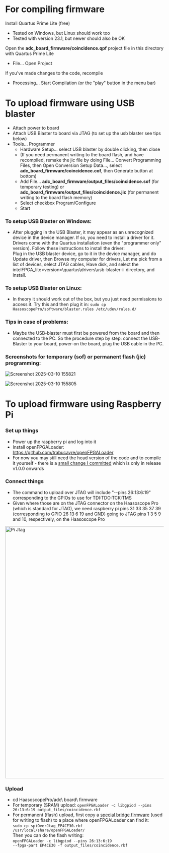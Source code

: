 # For compiling firmware

Install Quartus Prime Lite (free)
 - Tested on Windows, but Linux should work too
 - Tested with version 23.1, but newer should also be OK

Open the **adc_board_firmware/coincidence.qpf** project file in this directory with Quartus Prime Lite
 - File... Open Project

If you've made changes to the code, recompile
 - Processing... Start Compilation (or the "play" button in the menu bar)

# To upload firmware using USB blaster

 - Attach power to board
 - Attach USB Blaster to board via JTAG (to set up the usb blaster see tips below)
 - Tools... Programmer
   - Hardware Setup... select USB blaster by double clicking, then close
   - (If you need permanent writing to the board flash, and have recompiled, remake the jic file by doing File... Convert Programming Files, then Open Conversion Setup Data..., select **adc_board_firmware/coincidence.cof**, then Generate button at bottom)
   - Add File... **adc_board_firmware/output_files/coincidence.sof** (for temporary testing) or **adc_board_firmware/output_files/coincidence.jic** (for permanent writing to the board flash memory)
   - Select checkbox Program/Configure
   - Start

### To setup USB Blaster on Windows:
 - After plugging in the USB Blaster, it may appear as an unrecognized device in the device manager. If so, you need to install a driver for it. Drivers come with the Quartus installation (even the "programmer only" version). Follow these instructions to install the driver:<br>
Plug in the USB blaster device, go to it in the device manager, and do Update driver, then Browse my computer for drivers, Let me pick from a list of devices, select JTAG cables, Have disk, and select the intelFPGA_lite\<version>\quartus\drivers\usb-blaster-ii directory, and install.

### To setup USB Blaster on Linux:
 - In theory it should work out of the box, but you just need permissions to access it. Try this and then plug it in: <code>sudo cp HaasoscopePro/software/blaster.rules /etc/udev/rules.d/</code>

### Tips in case of problems:
 - Maybe the USB-blaster must first be powered from the board and then connected to the PC. So the procedure step by step: connect the USB-Blaster to your board, power-on the board, plug the USB cable in the PC.

### Screenshots for temporary (sof) or permanent flash (jic) programming:

![Screenshot 2025-03-10 155821](https://github.com/user-attachments/assets/a48c5c72-e71a-4d7f-8bfe-ed48cdbfaf09)

![Screenshot 2025-03-10 155805](https://github.com/user-attachments/assets/000f7881-6075-42fd-b315-97af277fd60a)

# To upload firmware using Raspberry Pi

### Set up things

 - Power up the raspberry pi and log into it
 - Install openFPGALoader: https://github.com/trabucayre/openFPGALoader
 - For now you may still need the head version of the code and to compile it yourself - there is a [small change I committed](https://github.com/trabucayre/openFPGALoader/pull/584) which is only in release v1.0.0 onwards

### Connect things

 - The command to upload over JTAG will include "--pins 26:13:6:19" corresponding to the GPIOs to use for TDI:TDO:TCK:TMS
 - Given where those are on the JTAG connector on the Haasoscope Pro (which is standard for JTAG), we need raspberry pi pins 31 33 35 37 39 (corresponding to GPIO 26 13 6 19 and GND) going to JTAG pins 1 3 5 9 and 10, respectively, on the Haasoscope Pro

<img width="1110" height="800" alt="Pi Jtag" src="https://github.com/user-attachments/assets/664d550e-07a4-4639-9c5c-9c3b3b8295bd" />

### Upload
 
 - cd HaasoscopePro/adc\ board\ firmware
 - For temporary (SRAM) upload: <code>openFPGALoader -c libgpiod --pins 26:13:6:19 output_files/coincidence.rbf</code>
 - For permanent (flash) upload, first copy a [special bridge firmware](https://github.com/drandyhaas/spioverjtag) (used for writing to flash) to a place where openFPGALoader can find it:
   <br><code>sudo cp spiOverJtag_EP4CE30.rbf /usr/local/share/openFPGALoader/</code>
   <br>Then you can do the flash writing: <br><code>openFPGALoader -c libgpiod --pins 26:13:6:19 --fpga-part EP4CE30 -f output_files/coincidence.rbf</code>
